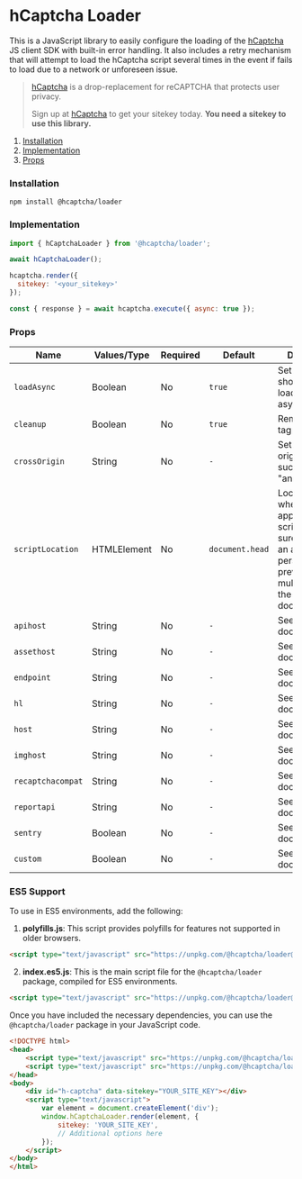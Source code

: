 # hCaptcha Loader

This is a JavaScript library to easily configure the loading of the [hCaptcha](https://www.hcaptcha.com) JS client SDK with built-in error handling. It also includes a retry mechanism that will attempt to load the hCaptcha script several times in the event if fails to load due to a network or unforeseen issue.

> [hCaptcha](https://www.hcaptcha.com) is a drop-replacement for reCAPTCHA that protects user privacy.
>
> Sign up at [hCaptcha](https://www.hcaptcha.com) to get your sitekey today. **You need a sitekey to use this library.**

1. [Installation](#installation)
2. [Implementation](#implementation)
3. [Props](#props)

### Installation
```
npm install @hcaptcha/loader
```

### Implementation

```js
import { hCaptchaLoader } from '@hcaptcha/loader';

await hCaptchaLoader();

hcaptcha.render({
  sitekey: '<your_sitekey>'
});

const { response } = await hcaptcha.execute({ async: true });
```

### Props
| Name              | Values/Type | Required | Default         | Description                                                                                                                                               |
|-------------------|-------------|----------|-----------------|-----------------------------------------------------------------------------------------------------------------------------------------------------------|
| `loadAsync`       | Boolean     | No       | `true`          | Set if the script should be loaded asynchronously.                                                                                                        |
| `cleanup`         | Boolean     | No       | `true`          | Remove script tag after setup.                                                                                                                            |
| `crossOrigin`     | String      | No       | `-`             | Set script cross origin attribute such as "anonymous".                                                                                                    |
| `scriptLocation`  | HTMLElement | No       | `document.head` | Location of where to append the script tag. Make sure to add it to an area that will persist to prevent loading multiple times in the same document view. |
| `apihost`         | String      | No       | `-`             | See enterprise docs.                                                                                                                                      |
| `assethost`       | String      | No       | `-`             | See enterprise docs.                                                                                                                                      |
| `endpoint`        | String      | No       | `-`             | See enterprise docs.                                                                                                                                      |
| `hl`              | String      | No       | `-`             | See enterprise docs.                                                                                                                                      |
| `host`            | String      | No       | `-`             | See enterprise docs.                                                                                                                                      |
| `imghost`         | String      | No       | `-`             | See enterprise docs.                                                                                                                                      |
| `recaptchacompat` | String      | No       | `-`             | See enterprise docs.                                                                                                                                      |
| `reportapi`       | String      | No       | `-`             | See enterprise docs.                                                                                                                                      |
| `sentry`          | Boolean     | No       | `-`             | See enterprise docs.                                                                                                                                      |
| `custom`          | Boolean     | No       | `-`             | See enterprise docs.                                                                                                                                      |

### ES5 Support

To use in ES5 environments, add the following:

1. **polyfills.js**: This script provides polyfills for features not supported in older browsers.

```html
<script type="text/javascript" src="https://unpkg.com/@hcaptcha/loader@latest/dist/polyfills.js"></script>
```

2. **index.es5.js**: This is the main script file for the `@hcaptcha/loader` package, compiled for ES5 environments.

```html
<script type="text/javascript" src="https://unpkg.com/@hcaptcha/loader@latest/dist/index.es5.js"></script>
```


Once you have included the necessary dependencies, you can use the `@hcaptcha/loader` package in your JavaScript code.

```html
<!DOCTYPE html>
<head>
    <script type="text/javascript" src="https://unpkg.com/@hcaptcha/loader@latest/dist/polyfills.js"></script>
    <script type="text/javascript" src="https://unpkg.com/@hcaptcha/loader@latest/dist/index.es5.js"></script>
</head>
<body>
    <div id="h-captcha" data-sitekey="YOUR_SITE_KEY"></div>
    <script type="text/javascript">
        var element = document.createElement('div');
        window.hCaptchaLoader.render(element, {
            sitekey: 'YOUR_SITE_KEY',
            // Additional options here
        });
    </script>
</body>
</html>
```

